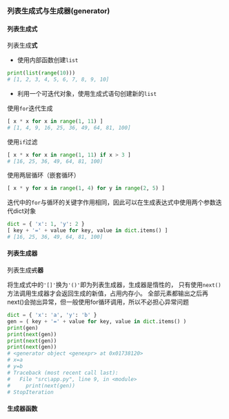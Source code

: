 ### 列表生成式与生成器(generator)

#### 列表生成式

列表生成**式**

* 使用内部函数创建`list`

```py
print(list(range(10)))
# [1, 2, 3, 4, 5, 6, 7, 8, 9, 10]
```

* 利用一个可迭代对象，使用生成式语句创建新的`list`

使用`for`迭代生成

```py
[ x * x for x in range(1, 11) ]
# [1, 4, 9, 16, 25, 36, 49, 64, 81, 100]
```

使用`if`过滤

```py
[ x * x for x in range(1, 11) if x > 3 ]
# [16, 25, 36, 49, 64, 81, 100]
```

使用两层循环（嵌套循环）

```py
[ x * y for x in range(1, 4) for y in range(2, 5) ]
```

迭代中的`for`与循环的关键字作用相同，因此可以在生成表达式中使用两个参数迭代dict对象

```py
dict = { 'x': 1, 'y': 2 }
[ key + '=' + value for key, value in dict.items() ]
# [16, 25, 36, 49, 64, 81, 100]
```

#### 列表生成器

列表生成~~式~~**器**

将生成式中的`'[]'`换为`'()'`即为列表生成器，生成器是惰性的，
只有使用`next()`方法调用生成器才会返回生成的新值，占用内存小。
全部元素都输出之后再next()会抛出异常，但一般使用for循环调用，所以不必担心异常问题

```py
dict = { 'x': 'a', 'y': 'b' }
gen = ( key + '=' + value for key, value in dict.items() )
print(gen)
print(next(gen))
print(next(gen))
print(next(gen))
# <generator object <genexpr> at 0x01738120>
# x=a
# y=b
# Traceback (most recent call last):
#   File "src\app.py", line 9, in <module>
#     print(next(gen))
# StopIteration
```

#### 生成器函数


